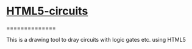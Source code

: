 
# [HTML5-circuits](https://qqii.github.io/HTML5-circuits/)

==============

This is a drawing tool to dray circuits with logic gates etc. using HTML5

